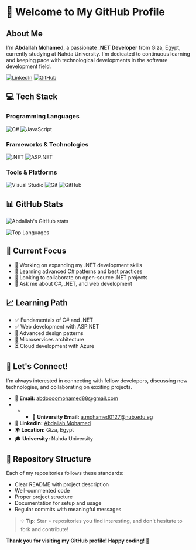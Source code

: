 # 👋 Welcome to My GitHub Profile

## About Me
I'm **Abdallah Mohamed**, a passionate **.NET Developer** from Giza, Egypt, currently studying at Nahda University. I'm dedicated to continuous learning and keeping pace with technological developments in the software development field.

[![LinkedIn](https://img.shields.io/badge/LinkedIn-0077B5?style=for-the-badge&logo=linkedin&logoColor=white)](https://www.linkedin.com/in/abdallah-mohamed-6724ba297)
[![GitHub](https://img.shields.io/badge/GitHub-100000?style=for-the-badge&logo=github&logoColor=white)](https://github.com/abdallahmohameddotnet)



## 💻 Tech Stack

### Programming Languages
![C#](https://img.shields.io/badge/C%23-239120?style=for-the-badge&logo=c-sharp&logoColor=white)
![JavaScript](https://img.shields.io/badge/JavaScript-F7DF1E?style=for-the-badge&logo=javascript&logoColor=black)

### Frameworks & Technologies
![.NET](https://img.shields.io/badge/.NET-5C2D91?style=for-the-badge&logo=.net&logoColor=white)
![ASP.NET](https://img.shields.io/badge/ASP.NET-0078D4?style=for-the-badge&logo=.net&logoColor=white)

### Tools & Platforms
![Visual Studio](https://img.shields.io/badge/Visual_Studio-5C2D91?style=for-the-badge&logo=visual%20studio&logoColor=white)
![Git](https://img.shields.io/badge/Git-F05032?style=for-the-badge&logo=git&logoColor=white)
![GitHub](https://img.shields.io/badge/GitHub-100000?style=for-the-badge&logo=github&logoColor=white)

## 📊 GitHub Stats

![Abdallah's GitHub stats](https://github-readme-stats.vercel.app/api?username=abdallahmohameddotnet&show_icons=true&theme=radical)

![Top Languages](https://github-readme-stats.vercel.app/api/top-langs/?username=abdallahmohameddotnet&layout=compact&theme=radical)

## 🎯 Current Focus
- 🔭 Working on expanding my .NET development skills
- 🌱 Learning advanced C# patterns and best practices
- 👯 Looking to collaborate on open-source .NET projects
- 💬 Ask me about C#, .NET, and web development

## 📈 Learning Path
- ✅ Fundamentals of C# and .NET
- ✅ Web development with ASP.NET
- 🔄 Advanced design patterns
- 🔄 Microservices architecture
- ⏳ Cloud development with Azure

## 🤝 Let's Connect!
I'm always interested in connecting with fellow developers, discussing new technologies, and collaborating on exciting projects.

- 📧 **Email:** [abdoooomohamed88@gmail.com](mailto:abdoooomohamed88@gmail.com)
- -  - 📧 **University Email:** [a.mohamed0127@nub.edu.eg](mailto:a.mohamed0127@nub.edu.eg)
- 💼 **LinkedIn:** [Abdallah Mohamed](https://www.linkedin.com/in/abdallah-mohamed-6724ba297)
- 🌍 **Location:** Giza, Egypt
- 🎓 **University:** Nahda University

## 📝 Repository Structure

Each of my repositories follows these standards:
- Clear README with project description
- Well-commented code
- Proper project structure
- Documentation for setup and usage
- Regular commits with meaningful messages

> 💡 **Tip:** Star ⭐ repositories you find interesting, and don't hesitate to fork and contribute!

**Thank you for visiting my GitHub profile! Happy coding! 🚀**
